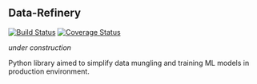 Data-Refinery
----
[![Build Status](https://travis-ci.org/dmitryhd/data-refinery.svg?branch=master)](https://travis-ci.org/dmitryhd/data-refinery)
[![Coverage Status](https://coveralls.io/repos/github/dmitryhd/data-refinery/badge.svg?branch=master)](https://coveralls.io/github/dmitryhd/data-refinery?branch=master)

_under construction_

Python library aimed to simplify data mungling and training ML models in production environment.

